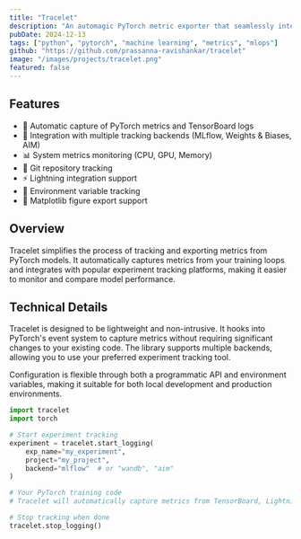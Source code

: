 ```yaml
---
title: "Tracelet"
description: "An automagic PyTorch metric exporter that seamlessly integrates with popular experiment tracking tools"
pubDate: 2024-12-13
tags: ["python", "pytorch", "machine learning", "metrics", "mlops"]
github: "https://github.com/prassanna-ravishankar/tracelet"
image: "/images/projects/tracelet.png"
featured: false
---
```


## Features

* 🔄 Automatic capture of PyTorch metrics and TensorBoard logs
* 🤝 Integration with multiple tracking backends (MLflow, Weights & Biases, AIM)
* 📊 System metrics monitoring (CPU, GPU, Memory)
* 📝 Git repository tracking
* ⚡ Lightning integration support
* 🔧 Environment variable tracking
* 🎨 Matplotlib figure export support

## Overview

Tracelet simplifies the process of tracking and exporting metrics from PyTorch models. It automatically captures metrics from your training loops and integrates with popular experiment tracking platforms, making it easier to monitor and compare model performance.

## Technical Details

Tracelet is designed to be lightweight and non-intrusive. It hooks into PyTorch's event system to capture metrics without requiring significant changes to your existing code. The library supports multiple backends, allowing you to use your preferred experiment tracking tool.

Configuration is flexible through both a programmatic API and environment variables, making it suitable for both local development and production environments.

```python
import tracelet
import torch

# Start experiment tracking
experiment = tracelet.start_logging(
    exp_name="my_experiment",
    project="my_project",
    backend="mlflow"  # or "wandb", "aim"
)

# Your PyTorch training code
# Tracelet will automatically capture metrics from TensorBoard, Lightning, etc.

# Stop tracking when done
tracelet.stop_logging()
``` 